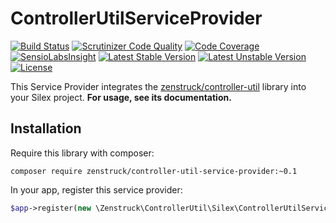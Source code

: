 # ControllerUtilServiceProvider

[![Build Status](https://travis-ci.org/kbond/ControllerUtilServiceProvider.png?branch=master)](https://travis-ci.org/kbond/ControllerUtilServiceProvider)
[![Scrutinizer Code Quality](https://scrutinizer-ci.com/g/kbond/ControllerUtilServiceProvider/badges/quality-score.png?s=ba3dc6ee99bb7274a91ca374432fb1e93a5ed357)](https://scrutinizer-ci.com/g/kbond/ControllerUtilServiceProvider/)
[![Code Coverage](https://scrutinizer-ci.com/g/kbond/ControllerUtilServiceProvider/badges/coverage.png?s=9020bcab6c707f59db2e52285a7989101db1d94a)](https://scrutinizer-ci.com/g/kbond/ControllerUtilServiceProvider/)
[![SensioLabsInsight](https://insight.sensiolabs.com/projects/2ae96102-eebf-44fe-8f8d-ddcb873c8d1a/mini.png)](https://insight.sensiolabs.com/projects/2ae96102-eebf-44fe-8f8d-ddcb873c8d1a)
[![Latest Stable Version](https://poser.pugx.org/zenstruck/controller-util-service-provider/v/stable.png)](https://packagist.org/packages/zenstruck/controller-util-service-provider)
[![Latest Unstable Version](https://poser.pugx.org/zenstruck/controller-util-service-provider/v/unstable.png)](https://packagist.org/packages/zenstruck/controller-util-service-provider)
[![License](https://poser.pugx.org/zenstruck/controller-util-service-provider/license.png)](https://packagist.org/packages/zenstruck/controller-util-service-provider)

This Service Provider integrates the [zenstruck/controller-util](https://github.com/kbond/ControllerUtil) library
into your Silex project.  **For usage, see its documentation.**

## Installation

Require this library with composer:

    composer require zenstruck/controller-util-service-provider:~0.1

In your app, register this service provider:

```php
$app->register(new \Zenstruck\ControllerUtil\Silex\ControllerUtilServiceProvider());
```
